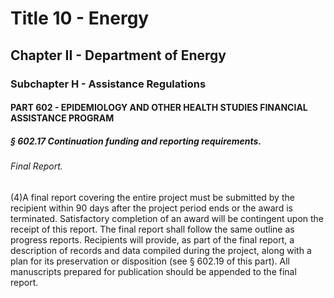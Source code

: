 
# Title 10 - Energy
## Chapter II - Department of Energy
### Subchapter H - Assistance Regulations
#### PART 602 - EPIDEMIOLOGY AND OTHER HEALTH STUDIES FINANCIAL ASSISTANCE PROGRAM
##### § 602.17 Continuation funding and reporting requirements.
###### Final Report.

(4)A final report covering the entire project must be submitted by the recipient within 90 days after the project period ends or the award is terminated. Satisfactory completion of an award will be contingent upon the receipt of this report. The final report shall follow the same outline as progress reports. Recipients will provide, as part of the final report, a description of records and data compiled during the project, along with a plan for its preservation or disposition (see § 602.19 of this part). All manuscripts prepared for publication should be appended to the final report.
